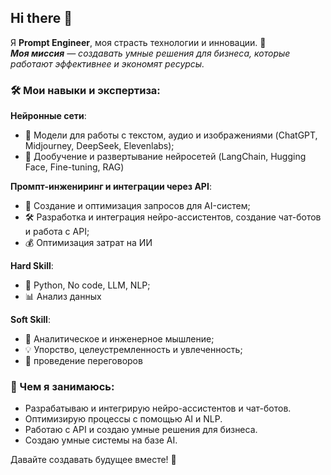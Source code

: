 ## Hi there 👋

Я **Prompt Engineer**, моя страсть технологии и инновации. 🚀  
***Моя миссия** — создавать умные решения для бизнеса, которые работают эффективнее и экономят ресурсы.*

### 🛠️ Мои навыки и экспертиза:
**Нейронные сети**:
- 🤖 Модели для работы с текстом, аудио и изображениями (ChatGPT, Midjourney, DeepSeek, Elevenlabs);
- 🔗 Дообучение и развертывание нейросетей (LangChain, Hugging Face, Fine-tuning, RAG)

**Промпт-инжениринг и интеграции через API**:
- 📝 Создание и оптимизация запросов для AI-систем;
- 🛠️ Разработка и интеграция нейро-ассистентов, создание чат-ботов и работа с API;
- 💰 Оптимизация затрат на ИИ


**Hard Skill**:
- 🐍 Python, No code, LLM, NLP;
- 📊 Анализ данных

    
**Soft Skill**:
- 🧠 Аналитическое и инженерное мышление;
- 💡 Упорство, целеустремленность и увлеченность;
- 🤝 проведение переговоров   


### 💼 Чем я занимаюсь:
- Разрабатываю и интегрирую нейро-ассистентов и чат-ботов.  
- Оптимизирую процессы с помощью AI и NLP.  
- Работаю с API и создаю умные решения для бизнеса.  
- Создаю умные системы на базе AI.


Давайте создавать будущее вместе! 🌟  
